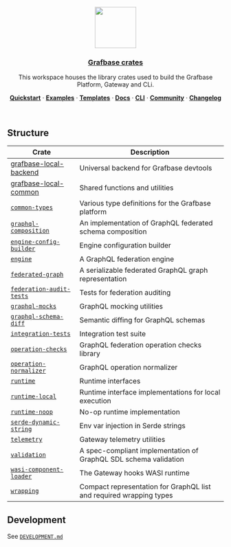<p align="center">
  <a href="https://grafbase.com">
    <img src="https://grafbase.com/images/other/grafbase-logo-circle.png" height="96">
    <h3 align="center">Grafbase crates</h3>
  </a>
</p>

<p align="center">
  This workspace houses the library crates used to build the Grafbase Platform, Gateway and CLi.
</p>

<p align="center">
  <a href="https://grafbase.com/docs/quickstart/get-started"><strong>Quickstart</strong></a> ·
  <a href="/examples"><strong>Examples</strong></a> ·
  <a href="/templates"><strong>Templates</strong></a> ·
  <a href="https://grafbase.com/docs"><strong>Docs</strong></a> ·
  <a href="https://grafbase.com/cli"><strong>CLI</strong></a> ·
  <a href="https://grafbase.com/community"><strong>Community</strong></a> ·
  <a href="https://grafbase.com/changelog"><strong>Changelog</strong></a>
</p>

<br/>

## Structure

| Crate                                                     | Description                                                         |
| --------------------------------------------------------- | ------------------------------------------------------------------- |
| [grafbase-local-backend](grafbase-local-backend/) | Universal backend for Grafbase devtools |
| [grafbase-local-common](grafbase-local-common/)   | Shared functions and utilities          |
| [`common-types`](common-types)                     | Various type definitions for the Grafbase platform                  |
| [`graphql-composition`](graphql-composition)               | An implementation of GraphQL federated schema composition           |
| [`engine-config-builder`](engine-config-builder)   | Engine configuration builder                                        |
| [`engine`](engine)                           | A GraphQL federation engine                                         |
| [`federated-graph`](graphql-federated-graph)               | A serializable federated GraphQL graph representation               |
| [`federation-audit-tests`](federation-audit-tests) | Tests for federation auditing                                       |
| [`graphql-mocks`](graphql-mocks)                   | GraphQL mocking utilities                                           |
| [`graphql-schema-diff`](graphql-schema-diff)       | Semantic diffing for GraphQL schemas                                |
| [`integration-tests`](integration-tests)           | Integration test suite                                              |
| [`operation-checks`](operation-checks)             | GraphQL federation operation checks library                         |
| [`operation-normalizer`](operation-normalizer)     | GraphQL operation normalizer                                        |
| [`runtime`](runtime)                               | Runtime interfaces                                                  |
| [`runtime-local`](runtime-local)                   | Runtime interface implementations for local execution               |
| [`runtime-noop`](runtime-noop)                     | No-op runtime implementation                                        |
| [`serde-dynamic-string`](serde-dynamic-string)     | Env var injection in Serde strings                                  |
| [`telemetry`](telemetry)                           | Gateway telemetry utilities                                         |
| [`validation`](graphql-validation)                         | A spec-compliant implementation of GraphQL SDL schema validation    |
| [`wasi-component-loader`](wasi-component-loader)   | The Gateway hooks WASI runtime                                      |
| [`wrapping`](graphql-wrapping-types)                             | Compact representation for GraphQL list and required wrapping types |

## Development

See [`DEVELOPMENT.md`](DEVELOPMENT.md)
